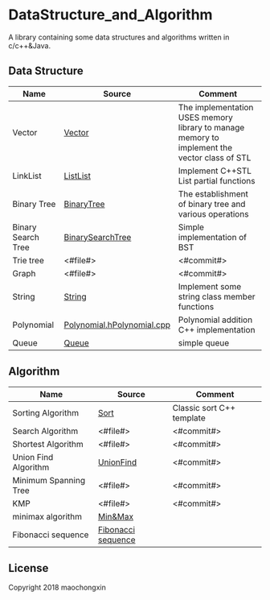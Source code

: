# DataStructure_and_Algorithm

A library containing some data structures and algorithms written in c/c++&Java.

## Data Structure

| Name |Source| Comment |
| ---- | -----| ------- |
|Vector | [Vector](./DataStructure/Vector/Vector.h) | The implementation USES memory library to manage memory to implement the vector class of STL |
|LinkList| [ListList](./DataStructure/List/MyList.cpp) | Implement C++STL List partial functions |
|Binary Tree| [BinaryTree](./DataStructure/BinaryTree/BinTree.h) | The establishment of binary tree and various operations |
|Binary Search Tree| [BinarySearchTree](./DataStructure/BinarySearchTree/BinarySearchTree.cpp) | Simple implementation of BST |
|Trie tree |<#file#>| <#commit#> |
|Graph| <#file#> | <#commit#> |
|String| [String](./DataStructure/String/MyString.h) | Implement some string class member functions |  
|Polynomial| [Polynomial.h](./DataStructure/Polynomial/Polynomial.h)[Polynomial.cpp](./DataStructure/Polynomial/main.cpp)|Polynomial addition C++ implementation |
|Queue| [Queue](./DataStructure/Queue/Queue.cpp) | simple queue |  


## Algorithm

| Name | Source |Comment |
| ---- | -------|------- |
|Sorting Algorithm |  [Sort](./Algorithm/Sort/MySort.cpp) | Classic sort C++ template |
|Search Algorithm| <#file#>| <#commit#>|
|Shortest Algorithm| <#file#>| <#commit#>|
|Union Find Algorithm| [UnionFind](./Algorithm/UnionFind/UnionFind.java) | <#commit#>|
|Minimum Spanning Tree | <#file#> | <#commit#> |
|KMP |  <#file#> | <#commit#> |
|minimax algorithm| [Min&Max](./Algorithm/MinMax/minmax.cpp)|   |
|Fibonacci sequence| [Fibonacci sequence](./Algorithm/Fib/fib.h)| |


## License

Copyright 2018 maochongxin
